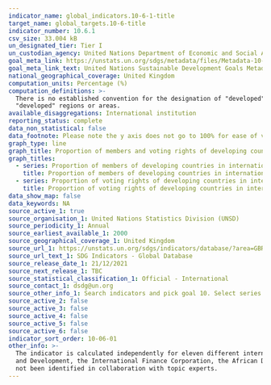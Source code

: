 ```yaml
---
indicator_name: global_indicators.10-6-1-title
target_name: global_targets.10-6-title
indicator_number: 10.6.1
csv_size: 33.004 kB
un_designated_tier: Tier I
un_custodian_agency: United Nations Department of Economic and Social Affairs (DESA) / Financing for Development Office (FFDO)
goal_meta_link: https://unstats.un.org/sdgs/metadata/files/Metadata-10-06-01.pdf
goal_meta_link_text: United Nations Sustainable Development Goals Metadata (PDF 201 KB)
national_geographical_coverage: United Kingdom
computation_units: Percentage (%)
computation_definitions: >-
  There is no established convention for the designation of "developed" and "developing" countries or areas in the United Nations system. In common practice, Japan in Asia, Canada and the United States in Northern America, Australia and New Zealand in Oceania, and Europe are considered
  "developed" regions or areas.
available_disaggregations: International institution
reporting_status: complete
data_non_statistical: false
data_footnote: Please note the y axis does not go to 100% for ease of visualisation.
graph_type: line
graph_title: Proportion of members and voting rights of developing countries in international organisations
graph_titles:
  - series: Proportion of members of developing countries in international organizations, by organization
    title: Proportion of members of developing countries in international organizations, by organization (%)
  - series: Proportion of voting rights of developing countries in international organizations, by organization
    title: Proportion of voting rights of developing countries in international organizations, by organization (%)
data_show_map: false
data_keywords: NA
source_active_1: true
source_organisation_1: United Nations Statistics Division (UNSD)
source_periodicity_1: Annual
source_earliest_available_1: 2000
source_geographical_coverage_1: United Kingdom
source_url_1: https://unstats.un.org/sdgs/indicators/database/?area=GBR
source_url_text_1: SDG Indicators - Global Database
source_release_date_1: 21/12/2021
source_next_release_1: TBC
source_statistical_classification_1: Official - International
source_contact_1: dsdg@un.org
source_other_info_1: Search indicators and pick goal 10. Select series 10.6.1 and filter the "Country or area" tab so it olny selects Country -> United Kingdom of Great Britain and Northern Ireland.
source_active_2: false
source_active_3: false
source_active_4: false
source_active_5: false
source_active_6: false
indicator_sort_order: 10-06-01
other_info: >-
  The indicator is calculated independently for eleven different international institutions - The United Nations General Assembly, the United Nations Security Council, the United Nations Economic and Social Council, the International Monetary Fund, the International Bank for Reconstruction
  and Development, the International Finance Corporation, the African Development Bank, the Asian Development Bank, the Inter-American Development Bank, the World Trade Organisation, and the Financial Stability Board. Data follows the UN specification for this indicator. This indicator has
  not been identified in collaboration with topic experts.
---
```

